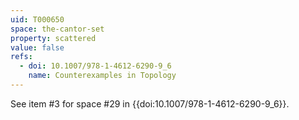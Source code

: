 ```yaml
---
uid: T000650
space: the-cantor-set
property: scattered
value: false
refs:
  - doi: 10.1007/978-1-4612-6290-9_6
    name: Counterexamples in Topology
---
```

See item #3 for space #29 in {{doi:10.1007/978-1-4612-6290-9_6}}.
